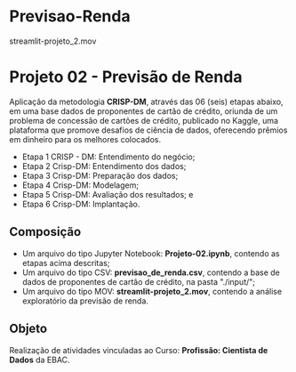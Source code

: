 # Previsao-Renda

streamlit-projeto_2.mov

# Projeto 02 - Previsão de Renda
Aplicação da metodologia **CRISP-DM**, através das 06 (seis) etapas abaixo, em uma base dados de proponentes de cartão de crédito, oriunda de um problema de concessão de cartões de crédito, publicado no Kaggle, uma plataforma que promove desafios de ciência de dados, oferecendo prêmios em dinheiro para os melhores colocados.
* Etapa 1 CRISP - DM: Entendimento do negócio;
* Etapa 2 Crisp-DM: Entendimento dos dados;
* Etapa 3 Crisp-DM: Preparação dos dados;
* Etapa 4 Crisp-DM: Modelagem;
* Etapa 5 Crisp-DM: Avaliação dos resultados; e
* Etapa 6 Crisp-DM: Implantação.
## Composição
* Um arquivo do tipo Jupyter Notebook: **Projeto-02.ipynb**, contendo as etapas acima descritas; 
* Um arquivo do tipo CSV: **previsao_de_renda.csv**, contendo a base de dados de proponentes de cartão de crédito, na pasta "./input/";
* Um arquivo do tipo MOV: **streamlit-projeto_2.mov**, contendo a análise exploratório da previsão de renda.
## Objeto
Realização de atividades vinculadas ao Curso: **Profissão: Cientista de Dados** da EBAC.
